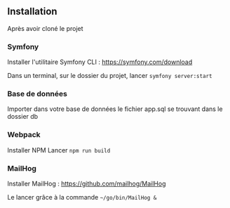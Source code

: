## Installation
Après avoir cloné le projet
### Symfony
Installer l'utilitaire Symfony CLI : https://symfony.com/download

Dans un terminal, sur le dossier du projet, lancer `symfony server:start`

### Base de données
Importer dans votre base de données le fichier app.sql se trouvant dans le dossier db
### Webpack
Installer NPM
Lancer `npm run build`

### MailHog
Installer MailHog : https://github.com/mailhog/MailHog

Le lancer grâce à la commande `~/go/bin/MailHog &` 

